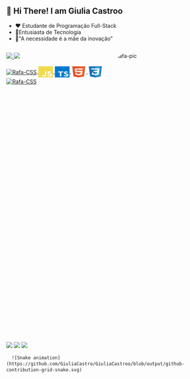 ##  🎇 Hi There! I am Giulia Castroo


  - ♥ Estudante de Programação Full-Stack
  - 🤖Entusiasta de Tecnologia
  - 👾"A necessidade é a mãe da inovação"


##

  <a href="https://github.com/GiuliaCastroo">
  <img height="170em" src="https://github-readme-stats.vercel.app/api?username=GiuliaCastroo&show_icons=true&theme=radical&include_all_commits=true&count_private=true"/>
  <img height="170em" src="https://github-readme-stats.vercel.app/api/top-langs/?username=GiuliaCastroo&layout=compact&langs_count=7&theme=radical"/> </h4>
               
  <img align="right" alt="Rafa-pic" height="230"  width="230"  style="border-radius:55px;" src="https://media.giphy.com/media/9xu0njpOh25X1TPz42/giphy.gif">
  
 
</div>

<div style="display: inline_block"><br>
   <img align="center" alt="Rafa-CSS" height="30" width="40" src="https://cdn.jsdelivr.net/gh/devicons/devicon/icons/java/java-original.svg">
  <img align="center" alt="Rafa-Js" height="30" width="40" src="https://raw.githubusercontent.com/devicons/devicon/master/icons/javascript/javascript-plain.svg">
  <img align="center" alt="Rafa-Ts" height="30" width="40" src="https://raw.githubusercontent.com/devicons/devicon/master/icons/typescript/typescript-plain.svg">
  <img align="center" alt="Rafa-HTML" height="30" width="40" src="https://raw.githubusercontent.com/devicons/devicon/master/icons/html5/html5-original.svg">
  <img align="center" alt="Rafa-CSS" height="30" width="40" src="https://raw.githubusercontent.com/devicons/devicon/master/icons/css3/css3-original.svg">
  <img align="center" alt="Rafa-CSS" height="30" width="40" src="https://cdn.jsdelivr.net/gh/devicons/devicon/icons/mysql/mysql-plain-wordmark.svg">
  <svg viewBox="0 0 128 128">
 
 
</div>
  
  ##
  
  <div>
 
  <a href="https://www.instagram.com/callme_castro/" target="_blank"><img src="https://img.shields.io/badge/-Instagram-%23E4405F?style=for-the-badge&logo=instagram&logoColor=white" target="_blank"></a>
 <a href="   " target="_blank"><img src="https://img.shields.io/badge/Discord-7289DA?style=for-the-badge&logo=discord&logoColor=white" target="_blank"></a> 
  <a href="https://www.linkedin.com/in/maria-giulia-castro-49485a1b3/" target="_blank"><img src="https://img.shields.io/badge/-LinkedIn-%230077B5?style=for-the-badge&logo=linkedin&logoColor=white" target="_blank"></a> 
 
  
    
      ![Snake animation](https://github.com/GiuliaCastro/GiuliaCastroo/blob/output/github-contribution-grid-snake.svg)
    
    
  </div>
  
  
  
  
  
  
  
  
  
  
  
  
  
  
  
  
  
  
  
